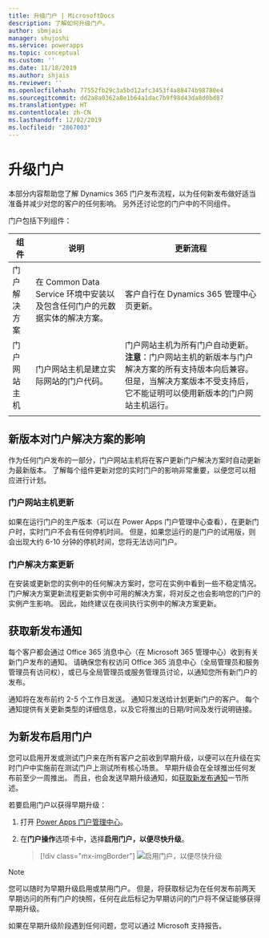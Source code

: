 ```yaml
---
title: 升级门户 | MicrosoftDocs
description: 了解如何升级门户。
author: sbmjais
manager: shujoshi
ms.service: powerapps
ms.topic: conceptual
ms.custom: ''
ms.date: 11/18/2019
ms.author: shjais
ms.reviewer: ''
ms.openlocfilehash: 77552fb29c3a5bd12afc3453f4a88474b98780e4
ms.sourcegitcommit: dd2a8a0362a8e1b64a1dac7b9f98d43da8d0bd87
ms.translationtype: HT
ms.contentlocale: zh-CN
ms.lasthandoff: 12/02/2019
ms.locfileid: "2867003"
---
```

# <a name="upgrade-a-portal"></a>升级门户

本部分内容帮助您了解 Dynamics 365 门户发布流程，以为任何新发布做好适当准备并减少对您的客户的任何影响。 另外还讨论您的门户中的不同组件。

门户包括下列组件：

|组件|说明|更新流程|
|---------|-----------|--------------|
|门户解决方案|在 Common Data Service 环境中安装以及包含任何门户的元数据实体的解决方案。|客户自行在 Dynamics 365 管理中心页更新。|
|门户网站主机|门户网站主机是建立实际网站的门户代码。|门户网站主机为所有门户自动更新。<br>**注意**：门户网站主机的新版本与门户解决方案的所有支持版本向后兼容。 但是，当解决方案版本不受支持后，它不能证明可以使用新版本的门户网站主机运行。|
|||

## <a name="impact-of-new-releases-on-a-portal-solution"></a>新版本对门户解决方案的影响

作为任何门户发布的一部分，门户网站主机将在客户更新门户解决方案时自动更新为最新版本。 了解每个组件更新对您的实时门户的影响非常重要，以便您可以相应进行计划。

### <a name="portal-website-host-update"></a>门户网站主机更新

如果在运行门户的生产版本（可以在 Power Apps 门户管理中心查看），在更新门户时，实时门户不会有任何停机时间。 但是，如果您运行的是门户的试用版，则会出现大约 6-10 分钟的停机时间，您将无法访问门户。

### <a name="portal-solution-update"></a>门户解决方案更新

在安装或更新您的实例中的任何解决方案时，您可在实例中看到一些不稳定情况。 门户解决方案更新流程更新实例中可用的解决方案，将对反之也会影响您的门户的实例产生影响。 因此，始终建议在夜间执行实例中的解决方案更新。

## <a name="get-notified-about-new-releases"></a>获取新发布通知

每个客户都会通过 Office 365 消息中心（在 Microsoft 365 管理中心）收到有关新门户发布的通知。 请确保您有权访问 Office 365 消息中心（全局管理员和服务管理员有访问权），或已与全局管理员或服务管理员讨论，以通知您所有新门户的发布。

通知将在发布前约 2-5 个工作日发送。 通知只发送给计划更新门户的客户。 每个通知提供有关更新类型的详细信息，以及它将推出的日期/时间及发行说明链接。

## <a name="enable-a-portal-for-new-release"></a>为新发布启用门户

您可以启用开发或测试门户来在所有客户之前收到早期升级，以便可以在升级在实时门户中实施前在测试门户上测试所有核心场景。 早期升级会在全球推出任何发布前至少一周推出。 而且，也会发送早期升级通知，如[获取新发布通知](#get-notified-about-new-releases)一节所述。

若要启用门户以获得早期升级：

1.  打开 [Power Apps 门户管理中心](admin-overview.md)。

2.  在**门户操作**选项卡中，选择**启用门户，以便尽快升级**。

    > [!div class="mx-imgBorder"]
    > ![启用门户，以便尽快升级](../media/upgrade-portal.png "启用门户，以便尽快升级")

> [!NOTE]
> 您可以随时为早期升级启用或禁用门户。 但是，将获取标记为在任何发布前两天早期访问的所有门户的快照，任何在此后标记为早期访问的门户将不保证能够获得早期升级。

如果在早期升级阶段遇到任何问题，您可以通过 Microsoft 支持报告。


